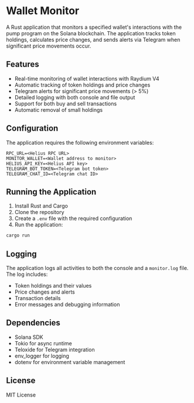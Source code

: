 #  Wallet Monitor

A Rust application that monitors a specified wallet's interactions with the pump program on the Solana blockchain. The application tracks token holdings, calculates price changes, and sends alerts via Telegram when significant price movements occur.

## Features

- Real-time monitoring of wallet interactions with Raydium V4
- Automatic tracking of token holdings and price changes
- Telegram alerts for significant price movements (> 5%)
- Detailed logging with both console and file output
- Support for both buy and sell transactions
- Automatic removal of small holdings

## Configuration

The application requires the following environment variables:

```env
RPC_URL=<Helius RPC URL>
MONITOR_WALLET=<Wallet address to monitor>
HELIUS_API_KEY=<Helius API key>
TELEGRAM_BOT_TOKEN=<Telegram bot token>
TELEGRAM_CHAT_ID=<Telegram chat ID>
```

## Running the Application

1. Install Rust and Cargo
2. Clone the repository
3. Create a `.env` file with the required configuration
4. Run the application:

```bash
cargo run
```

## Logging

The application logs all activities to both the console and a `monitor.log` file. The log includes:
- Token holdings and their values
- Price changes and alerts
- Transaction details
- Error messages and debugging information

## Dependencies

- Solana SDK
- Tokio for async runtime
- Teloxide for Telegram integration
- env_logger for logging
- dotenv for environment variable management

## License

MIT License

